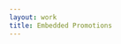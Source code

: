 ```yaml
---
layout: work
title: Embedded Promotions
---
```



 <!--[if lte IE 10]> <div style="width: 100%; background: red; border: 1px black; padding-top: 10px; padding-bottom: 10px; color: #fff; text-align: center; font-weight: bold; font-size: 18px"> Sorry, you are using an unsupported browser. This page will not display correctly. <br /> <a href="http://www.whatbrowser.org" style="color: #fff;" target="_blank"> Please click here to upgrade to a newer browser. </a> </div> <![endif]--> <script src="https://embed-579393.secondstreetapp.com/Scripts/dist/embed.js" data-ss-embed="promotion" data-opguid="f281484e-d727-4699-8515-dcf916cc383e" data-routing="hash">/**/</script> 
